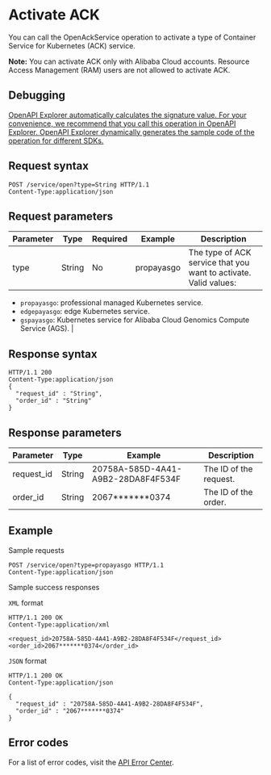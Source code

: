 # Activate ACK

You can call the OpenAckService operation to activate a type of Container Service for Kubernetes \(ACK\) service.

**Note:** You can activate ACK only with Alibaba Cloud accounts. Resource Access Management \(RAM\) users are not allowed to activate ACK.

## Debugging

[OpenAPI Explorer automatically calculates the signature value. For your convenience, we recommend that you call this operation in OpenAPI Explorer. OpenAPI Explorer dynamically generates the sample code of the operation for different SDKs.](https://api.aliyun.com/#product=CS&api=OpenAckService&type=ROA&version=2015-12-15)

## Request syntax

```
POST /service/open?type=String HTTP/1.1 
Content-Type:application/json
```

## Request parameters

|Parameter|Type|Required|Example|Description|
|---------|----|--------|-------|-----------|
|type|String|No|propayasgo|The type of ACK service that you want to activate. Valid values:

 -   `propayasgo`: professional managed Kubernetes service.
-   `edgepayasgo`: edge Kubernetes service.
-   `gspayasgo`: Kubernetes service for Alibaba Cloud Genomics Compute Service \(AGS\). |

## Response syntax

```
HTTP/1.1 200
Content-Type:application/json
{
  "request_id" : "String",
  "order_id" : "String"
}
```

## Response parameters

|Parameter|Type|Example|Description|
|---------|----|-------|-----------|
|request\_id|String|20758A-585D-4A41-A9B2-28DA8F4F534F|The ID of the request. |
|order\_id|String|2067\*\*\*\*\*\*\*0374|The ID of the order. |

## Example

Sample requests

```
POST /service/open?type=propayasgo HTTP/1.1 
Content-Type:application/json
```

Sample success responses

`XML` format

```
HTTP/1.1 200 OK
Content-Type:application/xml

<request_id>20758A-585D-4A41-A9B2-28DA8F4F534F</request_id>
<order_id>2067*******0374</order_id>
```

`JSON` format

```
HTTP/1.1 200 OK
Content-Type:application/json

{
  "request_id" : "20758A-585D-4A41-A9B2-28DA8F4F534F",
  "order_id" : "2067*******0374"
}
```

## Error codes

For a list of error codes, visit the [API Error Center](https://error-center.alibabacloud.com/status/product/CS).

